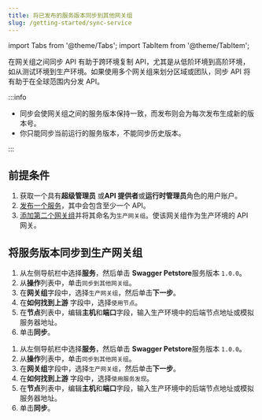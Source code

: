 ```yaml
---
title: 将已发布的服务版本同步到其他网关组
slug: /getting-started/sync-service
---
```


import Tabs from '@theme/Tabs';
import TabItem from '@theme/TabItem';

在网关组之间同步 API 有助于跨环境复制 API，尤其是从低阶环境到高阶环境，如从测试环境到生产环境。如果使用多个网关组来划分区域或团队，同步 API 将有助于在全球范围内分发 API。

:::info

- 同步会使网关组之间的服务版本保持一致，而发布则会为每次发布生成新的版本号。
- 你只能同步当前运行的服务版本，不能同步历史版本。

:::

## 前提条件

1. 获取一个具有**超级管理员** 或**API 提供者**或**运行时管理员**角色的用户账户。
2. [发布一个服务](publish-service.md)，其中会包含至少一个 API。
3. [添加第二个网关组](add-gateway-group.md)并将其命名为`生产网关组`。使该网关组作为生产环境的 API 网关。

## 将服务版本同步到生产网关组

<Tabs>
  <TabItem value="node" label="使用上游节点" default>
    <ol>
      <li> 从左侧导航栏中选择<strong>服务</strong>，然后单击 <strong>Swagger Petstore</strong>服务版本 <code>1.0.0</code>。</li>
      <li>从<strong>操作</strong>列表中，单击<code>同步到其他网关组</code>。</li>
      <li>在<strong>网关组</strong>字段中，选择<code>生产网关组</code>，然后单击<strong>下一步</strong>。</li>
      <li>在<strong>如何找到上游</strong> 字段中，选择<code>使用节点</code>。</li>
      <li>在<strong>节点</strong>列表中，编辑<strong>主机</strong>和<strong>端口</strong>字段，输入生产环境中的后端节点地址或模拟服务器地址。</li>
      <li>单击<strong>同步</strong>。</li>
    </ol>
  </TabItem>
  <TabItem value="service-discovery" label="使用服务发现">
    <ol>
      <li> 从左侧导航栏中选择<strong>服务</strong>，然后单击 <strong>Swagger Petstore</strong>服务版本 <code>1.0.0</code>。</li>
      <li>从<strong>操作</strong>列表中，单击<code>同步到其他网关组</code>。</li>
      <li>在<strong>网关组</strong>字段中，选择<code>生产网关组</code>，然后单击<strong>下一步</strong>。</li>
      <li>在<strong>如何找到上游</strong> 字段中，选择<code>使用服务发现</code>。</li>
      <li>在<strong>节点</strong>列表中，编辑<strong>主机</strong>和<strong>端口</strong>字段，输入生产环境中的后端节点地址或模拟服务器地址。</li>
      <li>单击<strong>同步</strong>。</li>
    </ol>
  </TabItem>
</Tabs>
